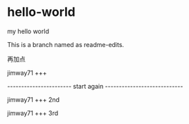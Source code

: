 # hello-world
my hello world

This is a branch named as readme-edits.

再加点

jimway71 +++

----------------------- start again ----------------------------

jimway71 +++ 2nd

jimway71 +++ 3rd
